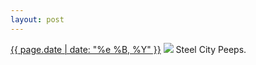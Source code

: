 ```yaml
---
layout: post
---
```


<p>
  <time><a href="/416">{{ page.date | date: "%e %B, %Y" }}</a></time>
  <a href="/416"><img src="{{ site.assets_url }}/416.jpg"/></a>
  <span>Steel City Peeps.</span>
</p>
